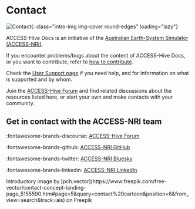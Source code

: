 #  Contact 

![Contact](/assets/contact-img.jpg){: class="intro-img img-cover round-edges" loading="lazy"}

ACCESS-Hive Docs is an initiative of the [Australian Earth-System Simulator (ACCESS-NRI)](https://www.access-nri.org.au/about/what-is-access-nri).

If you encounter problems/bugs about the content of ACCESS-Hive Docs, or you want to contribute, refer to [how to contribute](/about/contribute).

Check the [User Support page](/about/user_support) if you need help, and for information on what is supported and by whom.

Join the [ACCESS-Hive Forum](https://forum.access-hive.org.au/) and find related discussions about the resources listed here, or start your own and make contacts with your community.

## Get in contact with the ACCESS-NRI team

:fontawesome-brands-discourse: [ACCESS-Hive Forum](https://forum.access-hive.org.au/)

:fontawesome-brands-github: [ACCESS-NRI GitHub](https://github.com/ACCESS-NRI/)

:fontawesome-brands-twitter: [ACCESS-NRI Bluesky](https://bsky.app/profile/access-nri.bsky.social)

:fontawesome-brands-linkedin: [ACCESS-NRI LinkedIn](https://www.linkedin.com/in/access-nri)

<custom-references>
Introductory image by [pch.vector](https://www.freepik.com/free-vector/contact-concept-landing-page_5155590.htm#page=5&query=contact%20cartoon&position=6&from_view=search&track=ais) on Freepik
</custom-references>
